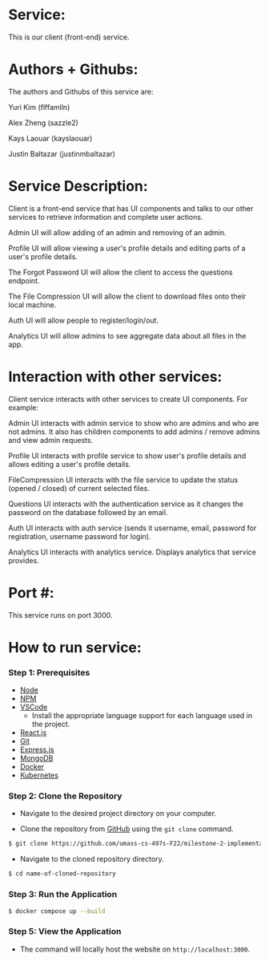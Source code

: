 # Service:
This is our client (front-end) service.

# Authors + Githubs:
The authors and Githubs of this service are: 

Yuri Kim (flffamlln) 

Alex Zheng (sazzle2)

Kays Laouar (kayslaouar)

Justin Baltazar (justinmbaltazar)


# Service Description: 
Client is a front-end service that has UI components and talks to our other services to retrieve information and complete user actions.

Admin UI will allow adding of an admin and removing of an admin.

Profile UI will allow viewing a user's profile details and editing parts of a user's profile details.

The Forgot Password UI will allow the client to access the questions endpoint.

The File Compression UI will allow the client to download files onto their local machine.

Auth UI will allow people to register/login/out.

Analytics UI will allow admins to see aggregate data about all files in the app.

# Interaction with other services: 
Client service interacts with other services to create UI components. For example:

Admin UI interacts with admin service to show who are admins and who are not admins. It also has children components to add admins / remove admins and view admin requests.

Profile UI interacts with profile service to show user's profile details and allows editing a user's profile details.

FileCompression UI interacts with the file service to update the status (opened / closed) of current selected files.

Questions UI interacts with the authentication service as it changes the password on the database followed by an email. 

Auth UI interacts with auth service (sends it username, email, password for registration, username password for login).

Analytics UI interacts with analytics service. Displays analytics that service provides.

# Port #:
This service runs on port 3000.


# How to run service:

### **Step 1: Prerequisites**

- [Node](https://nodejs.org/en/)
- [NPM](https://www.npmjs.com/)
- [VSCode](https://code.visualstudio.com/)
    - Install the appropriate language support for each language used in the project.
- [React.js](https://reactjs.org/)
- [Git](https://git-scm.com/)
- [Express.js](https://expressjs.com/)
- [MongoDB](https://www.mongodb.com/)
- [Docker](https://www.docker.com/)
- [Kubernetes](https://kubernetes.io/)

### **Step 2: Clone the Repository**

- Navigate to the desired project directory on your computer.

- Clone the repository from [GitHub](https://github.com/umass-cs-497s-F22/milestone-2-implementation-team0.git) using the `git clone` command.

```bash
$ git clone https://github.com/umass-cs-497s-F22/milestone-2-implementation-team0.git
```

- Navigate to the cloned repository directory.
```bash
$ cd name-of-cloned-repository
```

### **Step 3: Run the Application**

```bash
$ docker compose up --build
```

### **Step 5: View the Application**
- The command will locally host the website on `http://localhost:3000`.
